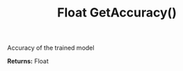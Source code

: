 ﻿---
uid: crmscript_ref_NSCategorizationModelDetails_GetAccuracy
title: Float GetAccuracy()
intellisense: NSCategorizationModelDetails.GetAccuracy
keywords: NSCategorizationModelDetails, GetAccuracy
so.topic: reference
---

Accuracy of the trained model

**Returns:** Float


